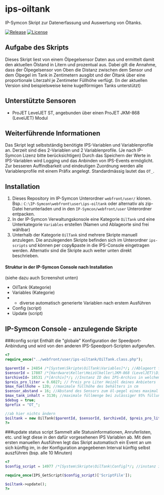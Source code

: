 # ips-oiltank
IP-Symcon Skript zur Datenerfassung und Auswertung von Öltanks.

[![Release](https://img.shields.io/github/release/florianprobst/ips-oiltank.svg?style=flat-square)](https://github.com/florianprobst/ips-oiltank/releases/latest)
[![License](https://img.shields.io/badge/license-LGPLv3-brightgreen.svg?style=flat-square)](https://github.com/florianprobst/ips-oiltank/blob/master/LICENSE)

## Aufgabe des Skripts
Dieses Skript liest von einem Ölpegelsensor Daten aus und ermittelt damit den aktuellen Ölstand in Litern und prozentual aus.
Dabei gilt die Annahme, dass der Ölpegelsensor von Oben die Distanz zwischen dem Sensor und dem Ölpegel im Tank in Zentimetern ausgibt und
der Öltank über eine proportionale Literzahl je Zentimeter Füllhöhe verfügt. 
(In der aktuellen Version sind beispielsweise keine kugelförmigen Tanks unterstützt)

## Unterstützte Sensoren
* ProJET LevelJET ST, angebunden über einen ProJET JKM-868 (LevelJET) Modul

## Weiterführende Informationen
Das Skript legt selbstständig benötigte IPS-Variablen und Variablenprofile an.
Derzeit sind dies 2-Variablen und 2 Variablenprofile. (Je nach IP-Symcon Lizenz bitte berücksichtigen)
Durch das Speichern der Werte in IPS-Variablen wird Logging und das Anbinden von IPS-Events ermöglicht.
Zur besseren Auffindbarkeit und eindeutigen Zuordnung werden alle Variablenprofile mit einem Präfix angelegt. 
Standardmässig lautet das `OT_`.

## Installation

1. Dieses Repository im IP-Symcon Unterordner `webfront/user/` klonen. Bsp.: `C:\IP-Symcon\webfront\user\ips-oiltank` oder alternativ als zip-Datei herunterladen und in den `IP-Symcon/webfront/user` Unterordner entpacken.
2. In der IP-Symcon Verwaltungskonsole eine Kategorie `OilTank` und eine Unterkategorie `Variables` erstellen (Namen und Ablageorte sind frei wählbar)
3. Unterhalb der Kategorie `OilTank` sind mehrere Skripte manuell anzulegen. Die anzulegenden Skripte befinden sich im Unterordner `ips-scripts` und können per copy&paste in die IPS-Console eingetragen werden. Alternativ sind die Skripte auch weiter unten direkt beschrieben.

#### Struktur in der IP-Symcon Console nach Installation
(siehe dazu auch Screenshot unten)
* OilTank (Kategorie)
* Variables (Kategorie)
* - diverse automatisch generierte Variablen nach erstem Ausführen
* Config (script)
* Update (script)

## IP-Symcon Console - anzulegende Skripte
###config script
Enthält die "globale" Konfiguration der Speedport-Anbindung und wird von den anderen IPS-Speedport-Scripten aufgerufen.
```php
<?
require_once("../webfront/user/ips-oiltank/OilTank.class.php");

$parentId = 24854 /*[System\Skripte\OilTank\Variables]*/; //Ablageort für erstellte Variablen
$sensorId = 17807 /*[Hardware\Keller\Heizölkeller\JKM-868 (LevelJET)\Distance]*/;   //sensordaten welche den gemessenen Ölpegel in cm angeben
$archiveId= 18531 /*[Archiv]*/; //Instanz ID des IPS-Archivs in welchem die Werte des Öltanks geloggt werden sollen.
$preis_pro_liter = 0.6027; // Preis pro Liter Heizöl deines Anbieters
$max_fuellhohe = 120; //maximale füllhöhe des behälters in cm
$sensor_abstand = 16; //Abstand des Sensors zum öl-pegel eines maximal befüllten behälters
$max_tank_inhalt = 3130; //maximale füllmenge bei zulässiger 95% füllung des behälters (in meinem fall 95% meines 3300 liter tanks)
$debug = true;
$prefix = "OT_";

//ab hier nichts ändern
$oiltank = new OilTank($parentId, $sensorId, $archiveId, $preis_pro_liter, $max_fuellhohe, $max_tank_inhalt, $sensor_abstand, $prefix, $debug);
?>
```

###update status script
Sammelt alle Statusinformationen, Anruferlisten, etc. und legt diese in den dafür vorgesehenen IPS Variablen ab.
Mit dem ersten manuellen Ausführen legt das Skript automatisch ein Event an um sich künftig im, in der Konfiguration angegebenen
Interval künftig selbst auszführen (bsp. alle 10 Minuten)
```php
<?
$config_script = 14977 /*[System\Skripte\OilTank\Config]*/; //instanz id des ip-symcon config skripts

require_once(IPS_GetScript($config_script)['ScriptFile']);

$oiltank->update();
?>
```


